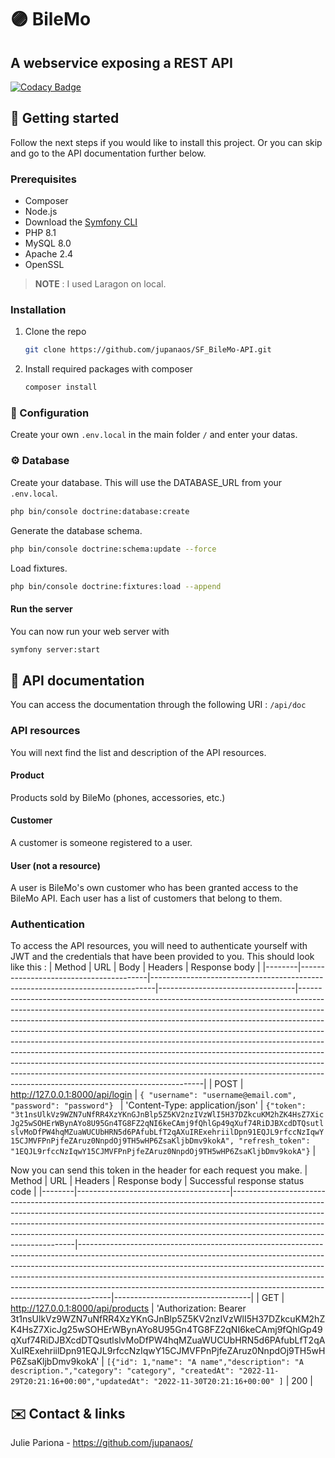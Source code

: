 # 🟣 BileMo
## A webservice exposing a REST API
[![Codacy Badge](https://app.codacy.com/project/badge/Grade/562c8fa90fca405dbd3f7c0f9d967ed2)](https://www.codacy.com/gh/jupanaos/SF_BileMo-API/dashboard?utm_source=github.com&amp;utm_medium=referral&amp;utm_content=jupanaos/SF_BileMo-API&amp;utm_campaign=Badge_Grade)

## 🧰 Getting started
Follow the next steps if you would like to install this project. Or you can skip and go to the API documentation further below.

### Prerequisites
- Composer
- Node.js
- Download the [Symfony CLI](https://symfony.com/download)
- PHP 8.1
- MySQL 8.0
- Apache 2.4
- OpenSSL
> **NOTE** : I used Laragon on local.

### Installation
1. Clone the repo
   ```sh
   git clone https://github.com/jupanaos/SF_BileMo-API.git
   ```
2. Install required packages with composer
   ```sh
   composer install
   ```

### 🔧 Configuration
Create your own `.env.local` in the main folder `/` and enter your datas.

### ⚙️ Database
Create your database. This will use the DATABASE_URL from your `.env.local`.<br>
```bash
php bin/console doctrine:database:create
```
Generate the database schema.<br>
```bash
php bin/console doctrine:schema:update --force
```
Load fixtures.<br>
```bash
php bin/console doctrine:fixtures:load --append
```

#### Run the server

You can now run your web server with
```bash
symfony server:start
```

## 📖 API documentation
You can access the documentation through the following URI : `/api/doc`

### API resources
You will next find the list and description of the API resources.

#### Product
Products sold by BileMo (phones, accessories, etc.)

#### Customer
A customer is someone registered to a user.

#### User (not a resource)
A user is BileMo's own customer who has been granted access to the BileMo API. Each user has a list of customers that belong to them.

### Authentication
To access the API resources, you will need to authenticate yourself with JWT and the credentials that have been provided to you.
This should look like this :
| Method | URL                                    | Body                                                                          | Headers                          | Response body                                                                                                                                                                                                                                                                                                                                                                                                                                                                                                                                                                                                                                                                                        |
|--------|----------------------------------------|-------------------------------------------------------------------------------|----------------------------------|------------------------------------------------------------------------------------------------------------------------------------------------------------------------------------------------------------------------------------------------------------------------------------------------------------------------------------------------------------------------------------------------------------------------------------------------------------------------------------------------------------------------------------------------------------------------------------------------------------------------------------------------------------------------------------------------------|
| POST   | http://127.0.0.1:8000/api/login | ```{ "username": "username@email.com", "password": "password"} ``` | 'Content-Type: application/json' | ``` {"token": "3t1nsUlkVz9WZN7uNfRR4XzYKnGJnBlp5Z5KV2nzIVzWlI5H37DZkcuKM2hZK4HsZ7XicJg25wSOHErWBynAYo8U95Gn4TG8FZ2qNI6keCAmj9fQhlGp49qXuf74RiDJBXcdDTQsutlslvMoDfPW4hqMZuaWUCUbHRN5d6PAfubLfT2qAXuIRExehriilDpn91EQJL9rfccNzIqwY15CJMVFPnPjfeZAruz0NnpdOj9TH5wHP6ZsaKljbDmv9kokA", "refresh_token": "1EQJL9rfccNzIqwY15CJMVFPnPjfeZAruz0NnpdOj9TH5wHP6ZsaKljbDmv9kokA"} ``` |

Now you can send this token in the header for each request you make.
| Method | URL                                  | Headers                                                                                                                                                                                                                                                                                                                                                       | Response body                                                                                                                                                                                                                                                                                                                                                                                                | Successful response status code  |
|--------|--------------------------------------|---------------------------------------------------------------------------------------------------------------------------------------------------------------------------------------------------------------------------------------------------------------------------------------------------------------------------------------------------------------|--------------------------------------------------------------------------------------------------------------------------------------------------------------------------------------------------------------------------------------------------------------------------------------------------------------------------------------------------------------------------------------------------------------|----------------------------------|
| GET    | http://127.0.0.1:8000/api/products  | 'Authorization: Bearer 3t1nsUlkVz9WZN7uNfRR4XzYKnGJnBlp5Z5KV2nzIVzWlI5H37DZkcuKM2hZK4HsZ7XicJg25wSOHErWBynAYo8U95Gn4TG8FZ2qNI6keCAmj9fQhlGp49qXuf74RiDJBXcdDTQsutlslvMoDfPW4hqMZuaWUCUbHRN5d6PAfubLfT2qAXuIRExehriilDpn91EQJL9rfccNzIqwY15CJMVFPnPjfeZAruz0NnpdOj9TH5wHP6ZsaKljbDmv9kokA'  | ```[{"id": 1,"name": "A name","description": "A description.","category": "category", "createdAt": "2022-11-29T20:21:16+00:00","updatedAt": "2022-11-30T20:21:16+00:00" ]```      | 200                              |

## ✉️ Contact & links
Julie Pariona - https://github.com/jupanaos/
